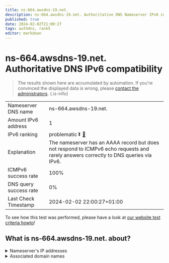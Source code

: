 ```yaml
---
title: ns-664.awsdns-19.net.
description: ns-664.awsdns-19.net. Authoritative DNS Nameserver IPv6 compatibility
published: true
date: 2024-02-02T21:00:27
tags: authdns, rank5
editor: markdown
---
```


# ns-664.awsdns-19.net. Authoritative DNS IPv6 compatibility

> The results shown here are accumulated by automation. If you're convinced the displayed data is wrong, please [contact the administrators](/howto/chat). 
{.is-info}




|   |   |
| - | - |
| Nameserver DNS name | ns-664.awsdns-19.net.
| Amount IPv6 address | 1
| IPv6 ranking | problematic :arrow_double_down: [🔗](/howto/ranking) |
| Explanation | The nameserver has an AAAA record but does not respond to ICMPv6 echo requests and rarely answers correctly to DNS queries via IPv6. |
| ICMPv6 success rate | 100%|
| DNS query success rate | 0% |
| Last Check Timestamp | 2024-02-02 22:00:27+01:00 |

To see how this test was performed, please have a look at [our website test criteria howto](/howto/testcriteria/authdns)!


## What is ns-664.awsdns-19.net. about?




<details>
<summary>Nameserver's IP addresses</summary>

2600:9000:5302:9800::1

</details>



<details>
<summary>Associated domain names</summary>

www.twitch.tv

</details>
